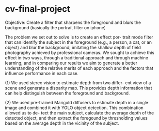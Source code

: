 # cv-final-project

Objective: Create a filter that sharpens the foreground and blurs the background (basically the portrait filter on iphone)

The problem we set out to solve is to create an effect por-
trait mode filter that can identify the subject in the foreground
(e.g., a person, a cat, or an object) and blur the background,
imitating the shallow depth of field photography achieved by
professional cameras. We sought to achieve this effect in two
ways, through a traditional approach and through machine
learning, and in comparing our results we aim to generate a
better understanding of the relative merits of each approach
and the factors that influence performance in each case.

(1) We used stereo vision to estimate depth from two differ-
ent view of a scene and generate a disparity map. This
provides depth information that can help distinguish
between the foreground and background.

(2) We used pre-trained Marigold diffusers to estimate
depth in a single image and combined it with YOLO
object detection. This combination allowed us to de-
tect the main subject, calculate the average depth of
the detected object, and then extract the foregound by
thresholding values based on the average depth in the
vicinity of the subject.

